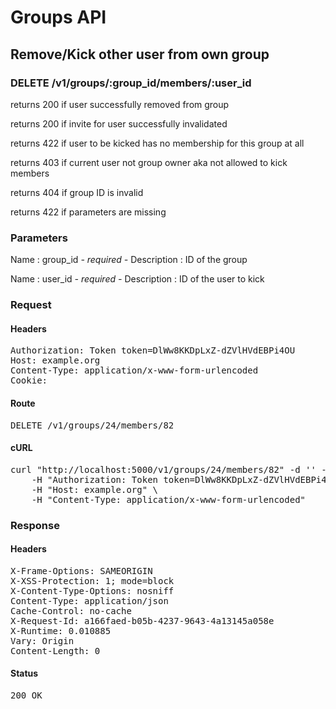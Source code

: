 # Groups API

## Remove/Kick other user from own group

### DELETE /v1/groups/:group_id/members/:user_id

returns 200 if user successfully removed from group

returns 200 if invite for user successfully invalidated

returns 422 if user to be kicked has no membership for this group at all

returns 403 if current user not group owner aka not allowed to kick members

returns 404 if group ID is invalid

returns 422 if parameters are missing

### Parameters

Name : group_id *- required -*
Description : ID of the group

Name : user_id *- required -*
Description : ID of the user to kick

### Request

#### Headers

<pre>Authorization: Token token=DlWw8KKDpLxZ-dZVlHVdEBPi4OU
Host: example.org
Content-Type: application/x-www-form-urlencoded
Cookie: </pre>

#### Route

<pre>DELETE /v1/groups/24/members/82</pre>

#### cURL

<pre class="request">curl &quot;http://localhost:5000/v1/groups/24/members/82&quot; -d &#39;&#39; -X DELETE \
	-H &quot;Authorization: Token token=DlWw8KKDpLxZ-dZVlHVdEBPi4OU&quot; \
	-H &quot;Host: example.org&quot; \
	-H &quot;Content-Type: application/x-www-form-urlencoded&quot;</pre>

### Response

#### Headers

<pre>X-Frame-Options: SAMEORIGIN
X-XSS-Protection: 1; mode=block
X-Content-Type-Options: nosniff
Content-Type: application/json
Cache-Control: no-cache
X-Request-Id: a166faed-b05b-4237-9643-4a13145a058e
X-Runtime: 0.010885
Vary: Origin
Content-Length: 0</pre>

#### Status

<pre>200 OK</pre>


